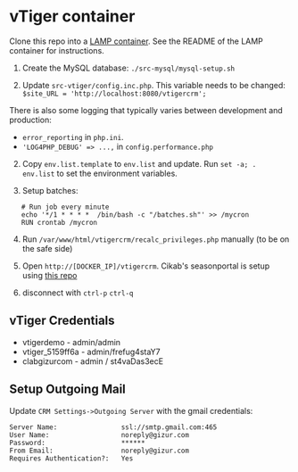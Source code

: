 vTiger container
=================


Clone this repo into a [LAMP container](https://github.com/colmsjo/docker-lamp).
See the README of the LAMP container for instructions.

1. Create the MySQL database: `./src-mysql/mysql-setup.sh`

1. Update `src-vtiger/config.inc.php`. This variable needs to be changed:
`$site_URL = 'http://localhost:8080/vtigercrm';`

There is also some logging that typically varies between development and
production:

 * `error_reporting` in `php.ini`.
 *  `'LOG4PHP_DEBUG' => ...,` in `config.performance.php`

2. Copy `env.list.template` to `env.list` and update. Run `set -a; . env.list` to
   set the environment variables.

3. Setup batches:

```
   # Run job every minute
   echo '*/1 * * * *  /bin/bash -c "/batches.sh"' >> /mycron
   RUN crontab /mycron
```

4. Run `/var/www/html/vtigercrm/recalc_privileges.php` manually
  (to be on the safe side)

5. Open `http://[DOCKER_IP]/vtigercrm`. Cikab's seasonportal is setup using [this repo](https://github.com/gizur/cikab)

6. disconnect with `ctrl-p` `ctrl-q`


vTiger Credentials
------------------

 * vtigerdemo - admin/admin
 * vtiger_5159ff6a - admin/frefug4staY7
 * clabgizurcom - admin / st4vaDas3ecE


Setup Outgoing Mail
-------------------

Update `CRM Settings->Outgoing Server` with the gmail credentials:

	Server Name:				ssl://smtp.gmail.com:465
	User Name:					noreply@gizur.com
	Password:					******  
	From Email:					noreply@gizur.com
	Requires Authentication?:	Yes
